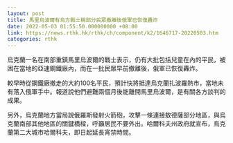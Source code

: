```yaml
---
layout: post
title: 馬里烏波爾有烏方戰士稱部分民眾撤離後俄軍已恢復轟炸
date: 2022-05-03 01:55:50.000000000 +08:00
link: https://news.rthk.hk/rthk/ch/component/k2/1646717-20220503.htm
categories: rthk
---
```


烏克蘭一名在南部重鎮馬里烏波爾的戰士表示，仍有大批包括兒童在內的平民，被困在當地的亞速鋼鐵廠內，而在一批民眾早前撤離後，俄軍已恢復轟炸。

較早時從鋼鐵廠撤走的大約100名平民，預計快將抵達烏克蘭扎波羅熱市，當地未有落入俄軍手中。報道說他們避難兩個月後能離開馬里烏波爾，是有關各方談判的成果。

另外，烏克蘭地方當局說俄羅斯發射火箭砲，攻擊一條連接敖德薩部分地區，與烏克蘭南部其他地區的關鍵橋樑，呼籲居民不要外出。哈爾科夫州政府就宣布，烏克蘭第二大城市哈爾科夫，即日起延長宵禁時間。
